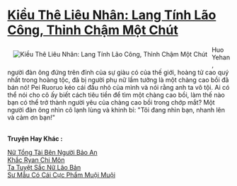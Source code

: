<a href="https://truyentiki.com/kieu-the-lieu-nhan-lang-tinh-lao-cong-thinh-cham-mot-chut.30711/" title="Kiều Thê Liêu Nhân: Lang Tính Lão Công, Thỉnh Chậm Một Chút"><h1>Kiều Thê Liêu Nhân: Lang Tính Lão Công, Thỉnh Chậm Một Chút</h1></a><div style="display:table"><img align="right" style="float: left; padding: 10px;" src="https://truyentiki.com/a/img/str/src/30711.jpg" alt="Kiều Thê Liêu Nhân: Lang Tính Lão Công, Thỉnh Chậm Một Chút">Huo Yehan, người đàn ông đứng trên đỉnh của sự giàu có của thế giới, hoàng tử cao quý nhất trong hoàng tộc, đã bị người phụ nữ lầm tưởng là một chàng cao bồi đã bán nó! Pei Ruoruo kéo cái đầu nhỏ của mình và nói rằng anh ta vô tội. Ai có thể nói cho cô ấy biết cách tiêu tiền để tìm một chàng cao bồi, làm thế nào bạn có thể trở thành người yêu của chàng cao bồi trong chớp mắt? Một người đàn ông nhìn cô lạnh lùng và khinh bỉ: "Tôi đang nhìn bạn, nhanh lên và cảm ơn bạn!"</div><p><br><b>Truyện Hay Khác :</b></p><a href="https://truyentiki.com/nu-tong-tai-ben-nguoi-bao-an.30710/" alt="Nữ Tổng Tài Bên Người Bảo An">Nữ Tổng Tài Bên Người Bảo An</a><br/><a href="https://github.com/nownovels/truyenhay/tree/master/truyenhay/30422/README.md" alt="Khắc Ryan Chi Môn">Khắc Ryan Chi Môn</a><br/><a href="https://github.com/nownovels/truyenhay/tree/master/truyenhay/30538/README.md" alt="Ta Tuyệt Sắc Nữ Lão Bản">Ta Tuyệt Sắc Nữ Lão Bản</a><br/><a href="https://www.wattpad.com/story/227870052-s-mu-c-ci-cc-phm-mui-mui" alt="Sư Mẫu Có Cái Cực Phẩm Muội Muội">Sư Mẫu Có Cái Cực Phẩm Muội Muội</a><br/>